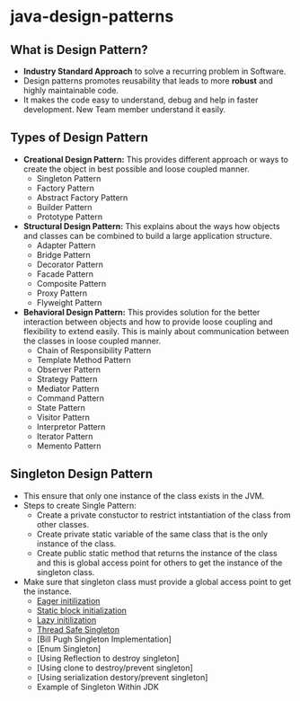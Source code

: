 # java-design-patterns

## What is Design Pattern?

* **Industry Standard Approach** to solve a recurring problem in Software.
* Design patterns promotes reusability that leads to more **robust** and highly maintainable code.
* It makes the code easy to understand, debug and help in faster development. New Team member understand it easily.

## Types of Design Pattern
* **Creational Design Pattern:** This provides different approach or ways to create the object in best possible and loose coupled manner.
    * Singleton Pattern
    * Factory Pattern
    * Abstract Factory Pattern
    * Builder Pattern
    * Prototype Pattern
* **Structural Design Pattern:** This explains about the ways how objects and classes can be combined to build a large application structure.
    * Adapter Pattern
    * Bridge Pattern
    * Decorator Pattern
    * Facade Pattern
    * Composite Pattern
    * Proxy Pattern
    * Flyweight Pattern
* **Behavioral Design Pattern:** This provides solution for the better interaction between objects and how to provide loose coupling and flexibility to extend easily. This is mainly about communication between the classes in loose coupled manner.
    * Chain of Responsibility Pattern
    * Template Method Pattern
    * Observer Pattern
    * Strategy Pattern
    * Mediator Pattern
    * Command Pattern
    * State Pattern
    * Visitor Pattern
    * Interpretor Pattern
    * Iterator Pattern
    * Memento Pattern

## Singleton Design Pattern
* This ensure that only one instance of the class exists in the JVM.
* Steps to create Single Pattern:
    * Create a private constuctor to restrict intstantiation of the class from other classes.
    * Create private static variable of the same class that is the only instance of the class.
    * Create public static method that returns the instance of the class and this is global access point for others to get the instance of the singleton class.
* Make sure that singleton class must provide a global access point to get the instance.
    * [Eager initilization](src/main/java/com/ysingh/creational/singleton/eagerinitialization/Singleton.java)
    * [Static block initialization](src/main/java/com/ysingh/creational/singleton/staticinitialization/Singleton.java)
    * [Lazy initilization](src/main/java/com/ysingh/creational/singleton/lazyinitialization/Singleton.java)
    * [Thread Safe Singleton](src/main/java/com/ysingh/creational/singleton/threadsafe/Singleton.java)
    * [Bill Pugh Singleton Implementation]
    * [Enum Singleton]
    * [Using Reflection to destroy singleton]
    * [Using clone to destroy/prevent singleton]
    * [Using serialization destory/prevent singleton]
    * Example of Singleton Within JDK





